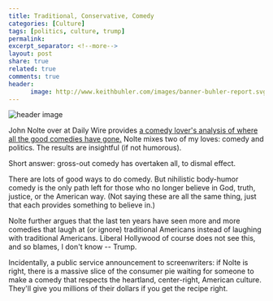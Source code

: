 ```yaml
---
title: Traditional, Conservative, Comedy
categories: [Culture]
tags: [politics, culture, trump]
permalink: 
excerpt_separator: <!--more-->
layout: post
share: true
related: true
comments: true
header:
      image: http://www.keithbuhler.com/images/banner-buhler-report.svg
---
```


![header image](https://pixel.nymag.com/imgs/daily/vulture/2015/06/16/16-judd-apatow.w1200.h630.jpg)


John Nolte over at Daily Wire provides [a comedy lover's analysis of where all the good comedies have gone.](http://www.dailywire.com/news/18390/guess-who-hollywoods-blaming-string-comedy-flops-john-nolte) Nolte mixes two of my loves: comedy and politics. The results are insightful (if not humorous). 

Short answer: gross-out comedy has overtaken all, to dismal effect. 

There are lots of good ways to do comedy. But nihilistic body-humor comedy is the only path left for those who no longer believe in God, truth, justice, or the American way. (Not saying these are all the same thing, just that each provides something to believe in.)

Nolte further argues that the last ten years have seen more and more comedies that laugh at (or ignore) traditional Americans instead of laughing with traditional Americans. Liberal Hollywood of course does not see this, and so blames, I don't know -- Trump.  

Incidentally, a public service announcement to screenwriters: if Nolte is right, there is a massive slice of the consumer pie waiting for someone to make a comedy that respects the heartland, center-right, American culture. They'll give you millions of their dollars if you get the recipe right. 

